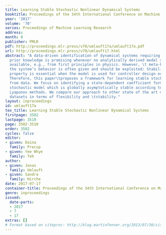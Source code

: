 ```yaml
---
title: Learning Stable Stochastic Nonlinear Dynamical Systems
booktitle: Proceedings of the 34th International Conference on Machine Learning
year: '2017'
volume: '70'
series: Proceedings of Machine Learning Research
address: 
month: 0
publisher: PMLR
pdf: http://proceedings.mlr.press/v70/umlauft17a/umlauft17a.pdf
url: http://proceedings.mlr.press/v70/umlauft17.html
abstract: "A data-driven identification of dynamical systems requiring only minimal
  prior knowledge is promising whenever no analytically derived model structure is
  available, e.g., from first principles in physics. However, \t meta-knowledge on
  the system’s behavior is often given and should be exploited: Stability as fundamental
  property is essential when the model is used for controller design or movement generation.
  Therefore, this paper\tproposes a framework for learning stable stochastic systems
  from data. We focus on identifying a state-dependent coefficient form of the nonlinear
  stochastic model which is globally asymptotically stable according to probabilistic
  Lyapunov methods. We compare our approach to other state of the art methods on real-world
  datasets in terms of flexibility and \tstability."
layout: inproceedings
id: umlauft17a
tex_title: Learning Stable Stochastic Nonlinear Dynamical Systems
firstpage: 3502
lastpage: 3510
page: 3502-3510
order: 3502
cycles: false
editor:
- given: Doina
  family: Precup
- given: Yee Whye
  family: Teh
author:
- given: Jonas
  family: Umlauft
- given: Sandra
  family: Hirche
date: 2017-07-17
container-title: Proceedings of the 34th International Conference on Machine Learning
genre: inproceedings
issued:
  date-parts:
  - 2017
  - 7
  - 17
extras: []
# Format based on citeproc: http://blog.martinfenner.org/2013/07/30/citeproc-yaml-for-bibliographies/
---
```

